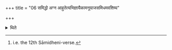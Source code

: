 +++
title = "06 समिद्धो अग्न आहुतेत्यभिज्ञायैकामनूयाजसमिधमवशिष्य"

+++

<details><summary>थिते</summary>

6. Having come to know that the Hotr̥ is reciting samiddho agna āhutaḥ...[^1] having reserved one fuel stick for the Anūyāja (after-offering), (the Adhvaryu) puts all the remaining fuel sticks (on the fire) or (he does so) when (the Hotr̥ is reciting )the concluding verse (viz. ā juhotā duvasyata).  

[^1]: i.e. the 12th Sāmidheni-verse.  

[^2]: See III.4.5;1.5.11.
</details>
